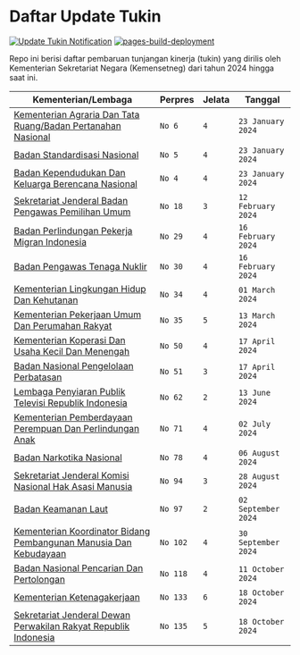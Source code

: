 # Daftar Update Tukin

[![Update Tukin Notification](https://github.com/nubisub/remun-notifier/actions/workflows/python-app.yml/badge.svg)](https://github.com/nubisub/remun-notifier/actions/workflows/python-app.yml)
[![pages-build-deployment](https://github.com/nubisub/remun-notifier/actions/workflows/pages/pages-build-deployment/badge.svg)](https://github.com/nubisub/remun-notifier/actions/workflows/pages/pages-build-deployment)

Repo ini berisi daftar pembaruan tunjangan kinerja (tukin) yang dirilis oleh Kementerian Sekretariat Negara (Kemensetneg) dari tahun 2024 hingga saat ini.

| Kementerian/Lembaga | Perpres | Jelata | Tanggal |
| ------------------- | ------- | ------ | ------- |
|[Kementerian Agraria Dan Tata Ruang/Badan Pertanahan Nasional](<File/Salinan Perpres Nomor 6 Tahun 2024.pdf>) |`No 6` | `4` |`23 January 2024` |
|[Badan Standardisasi Nasional](<File/Salinan Perpres Nomor 5 Tahun 2024.pdf>) |`No 5` | `4` |`23 January 2024` |
|[Badan Kependudukan Dan Keluarga Berencana Nasional](<File/Salinan Perpres Nomor 4 Tahun 2024.pdf>) |`No 4` | `4` |`23 January 2024` |
|[Sekretariat Jenderal Badan Pengawas Pemilihan Umum](<File/Salinan Perpres Nomor 18 Tahun 2024.pdf>) |`No 18` | `3` |`12 February 2024` |
|[Badan Perlindungan Pekerja Migran Indonesia](<File/Salinan Perpres Nomor 29 Tahun 2024.pdf>) |`No 29` | `4` |`16 February 2024` |
|[Badan Pengawas Tenaga Nuklir](<File/Salinan Perpres Nomor 30 Tahun 2024.pdf>) |`No 30` | `4` |`16 February 2024` |
|[Kementerian Lingkungan Hidup Dan Kehutanan](<File/Salinan Perpres Nomor 34 Tahun 2024.pdf>) |`No 34` | `4` |`01 March 2024` |
|[Kementerian Pekerjaan Umum Dan Perumahan Rakyat](<File/Salinan Perpres Nomor 35 Tahun 2024.pdf>) |`No 35` | `5` |`13 March 2024` |
|[Kementerian Koperasi Dan Usaha Kecil Dan Menengah](<File/Salinan Perpres Nomor 50 Tahun 2024.pdf>) |`No 50` | `4` |`17 April 2024` |
|[Badan Nasional Pengelolaan Perbatasan](<File/Salinan Perpres Nomor 51 Tahun 2024.pdf>) |`No 51` | `3` |`17 April 2024` |
|[Lembaga Penyiaran Publik Televisi Republik Indonesia](<File/Salinan Perpres Nomor 62 Tahun 2024.pdf>) |`No 62` | `2` |`13 June 2024` |
|[Kementerian Pemberdayaan Perempuan Dan Perlindungan Anak](<File/Salinan Perpres Nomor 71 Tahun 2024.pdf>) |`No 71` | `4` |`02 July 2024` |
|[Badan Narkotika Nasional](<File/Salinan Perpres Nomor 78 Tahun 2024.pdf>) |`No 78` | `4` |`06 August 2024` |
|[Sekretariat Jenderal Komisi Nasional Hak Asasi Manusia](<File/Salinan Perpres Nomor 94 Tahun 2024.pdf>) |`No 94` | `3` |`28 August 2024` |
|[Badan Keamanan Laut](<File/Salinan Perpres Nomor 97 Tahun 2024.pdf>) |`No 97` | `2` |`02 September 2024` |
|[Kementerian Koordinator Bidang Pembangunan Manusia Dan Kebudayaan](<File/Salinan Perpres Nomor 102 Tahun 2024.pdf>) |`No 102` | `4` |`30 September 2024` |
|[Badan Nasional Pencarian Dan Pertolongan](<File/Salinan Perpres Nomor 118 Tahun 2024.pdf>) |`No 118` | `4` |`11 October 2024` |
|[Kementerian Ketenagakerjaan](<File/Salinan Perpres 133 Tahun 2024.pdf>) |`No 133` | `6` |`18 October 2024` |
|[Sekretariat Jenderal Dewan Perwakilan Rakyat Republik Indonesia](<File/Salinan Perpres Nomor 135 Tahun 2024.pdf>) |`No 135` | `5` |`18 October 2024` |
